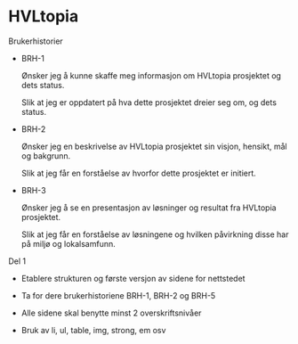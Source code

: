 # HVLtopia

Brukerhistorier

- BRH-1

  Ønsker jeg å kunne skaffe meg informasjon om HVLtopia prosjektet og dets status.

  Slik at jeg er oppdatert på hva dette prosjektet dreier seg om, og dets status.

- BRH-2

  Ønsker jeg en beskrivelse av HVLtopia prosjektet sin visjon, hensikt, mål og bakgrunn.

  Slik at jeg får en forståelse av hvorfor dette prosjektet er initiert.

- BRH-3

  Ønsker jeg å se en presentasjon av løsninger og resultat fra HVLtopia prosjektet.

  Slik at jeg får en forståelse av løsningene og hvilken påvirkning disse har på miljø og lokalsamfunn.

Del 1

- Etablere strukturen og første versjon av sidene for nettstedet

- Ta for dere brukerhistoriene BRH-1, BRH-2 og BRH-5

- Alle sidene skal benytte minst 2 overskriftsnivåer

- Bruk av li, ul, table, img, strong, em osv
